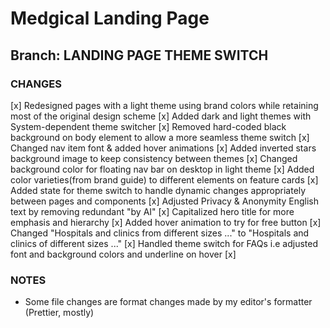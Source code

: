 # Medgical Landing Page

## Branch: LANDING PAGE THEME SWITCH

### CHANGES

[x] Redesigned pages with a light theme using brand colors while retaining most of the original design scheme
[x] Added dark and light themes with System-dependent theme switcher
[x] Removed hard-coded black background on body element to allow a more seamless theme switch
[x] Changed nav item font & added hover animations
[x] Added inverted stars background image to keep consistency between themes
[x] Changed background color for floating nav bar on desktop in light theme
[x] Added color varieties(from brand guide) to different elements on feature cards
[x] Added state for theme switch to handle dynamic changes appropriately between pages and components
[x] Adjusted Privacy & Anonymity English text by removing redundant "by AI"
[x] Capitalized hero title for more emphasis and hierarchy
[x] Added hover animation to try for free button
[x] Changed "Hospitals and clinics from different sizes ..." to "Hospitals and clinics of different sizes ..."
[x] Handled theme switch for FAQs i.e adjusted font and background colors and underline on hover
[x] 

### NOTES

- Some file changes are format changes made by my editor's formatter (Prettier, mostly)
